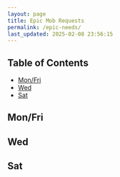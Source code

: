 ```yaml
---
layout: page
title: Epic Mob Requests
permalink: /epic-needs/
last_updated: 2025-02-08 23:56:15
---
```


## Table of Contents

- [Mon/Fri](#mon-fri)
- [Wed](#wed)
- [Sat](#sat)


## Mon/Fri

## Wed

## Sat
